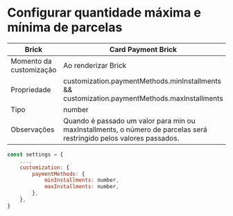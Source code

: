 # Configurar quantidade máxima e mínima de parcelas

| Brick  | Card Payment Brick  |
| --- | --- |
| Momento da customização  | Ao renderizar Brick  |
| Propriedade  | customization.paymentMethods.minInstallments && customization.paymentMethods.maxInstallments  |
| Tipo  | number  |
| Observações  | Quando é passado um valor para min ou maxInstallments, o número de parcelas será restringido pelos valores passados.  |

```javascript
const settings = {
    ...,
    customization: {
        paymentMethods: {
            minInstallments: number,
            maxInstallments: number,
        },
    },
}
```
